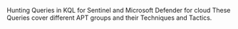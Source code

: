 Hunting Queries in KQL for Sentinel and Microsoft Defender for cloud
These Queries cover different APT groups and their Techniques and Tactics.
